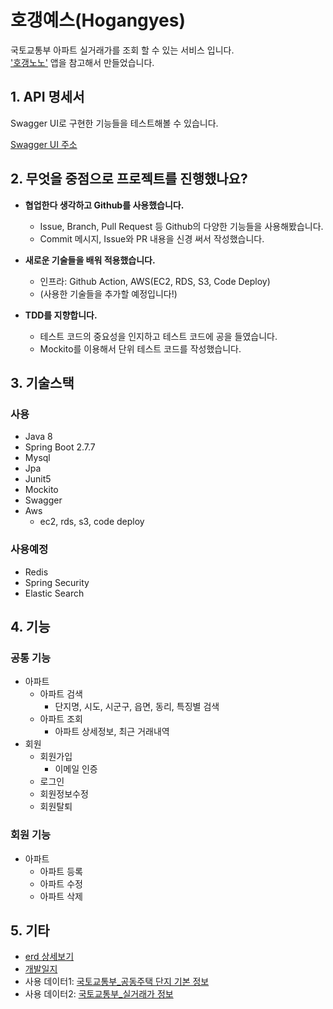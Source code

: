 # 호갱예스(Hogangyes)

국토교통부 아파트 실거래가를 조회 할 수 있는 서비스 입니다.   
 ['호갱노노'](https://hogangnono.com/) 앱을 참고해서 만들었습니다.

## 1. API 명세서

Swagger UI로 구현한 기능들을 테스트해볼 수 있습니다.

[Swagger UI 주소](http://ec2-54-180-47-56.ap-northeast-2.compute.amazonaws.com:8080/swagger-ui/index.html)

## 2. 무엇을 중점으로 프로젝트를 진행했나요?

- **협업한다 생각하고 Github를 사용했습니다.**
    - Issue, Branch, Pull Request 등 Github의 다양한 기능들을 사용해봤습니다.
    - Commit 메시지, Issue와 PR 내용을 신경 써서 작성했습니다.


- **새로운 기술들을 배워 적용했습니다.**
    - 인프라: Github Action, AWS(EC2, RDS, S3, Code Deploy)
    - (사용한 기술들을 추가할 예정입니다!)


- **TDD를 지향합니다.**
    - 테스트 코드의 중요성을 인지하고 테스트 코드에 공을 들였습니다. 
    - Mockito를 이용해서 단위 테스트 코드를 작성했습니다.

## 3. 기술스택

### 사용

- Java 8
- Spring Boot 2.7.7
- Mysql
- Jpa
- Junit5
- Mockito
- Swagger
- Aws
    - ec2, rds, s3, code deploy

### 사용예정

- Redis
- Spring Security
- Elastic Search

## 4. 기능

### 공통 기능

- 아파트
    - 아파트 검색
        - 단지명, 시도, 시군구, 읍면, 동리, 특징별 검색
    - 아파트 조회
        - 아파트 상세정보, 최근 거래내역
- 회원
  - 회원가입
    - 이메일 인증
  - 로그인
  - 회원정보수정
  - 회원탈퇴

### 회원 기능

- 아파트
    - 아파트 등록
    - 아파트 수정
    - 아파트 삭제
  
## 5. 기타
* [erd 상세보기](https://www.erdcloud.com/d/yXtqPze4zD5R8TQDj)
* [개발일지](https://youthful-level-f1e.notion.site/efc0460136b64f3e96477c050d211e82?v=c31c51ec0db04e10b897f29238d7fe69)
* 사용 데이터1: [국토교통부_공동주택 단지 기본 정보](https://www.data.go.kr/data/15073271/fileData.do)
* 사용 데이터2: [국토교통부_실거래가 정보](https://www.data.go.kr/data/3050988/fileData.do)